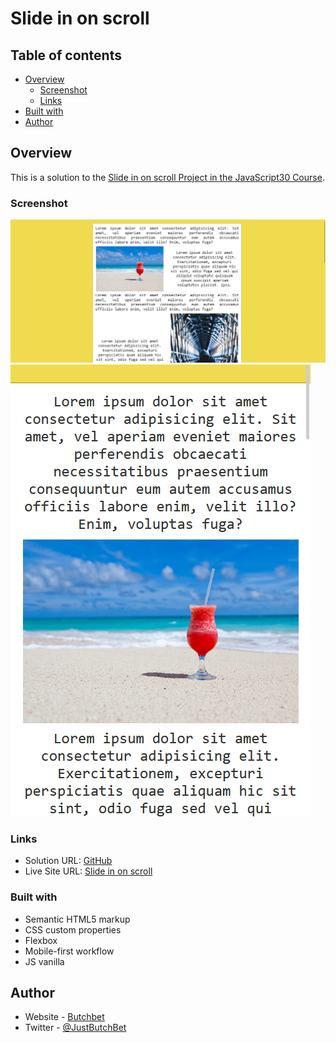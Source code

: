 # Slide in on scroll

## Table of contents

- [Overview](#overview)
  - [Screenshot](#screenshot)
  - [Links](#links)
- [Built with](#built-with)
- [Author](#author)


## Overview
This is a solution to the [Slide in on scroll Project in the JavaScript30 Course](https://courses.wesbos.com).

### Screenshot
![Desktop](./src/assets/desktop.png)
![Mobile](./src/assets/mobile.png)

### Links
- Solution URL: [GitHub](https://github.com/ButchBet/Slide-in-on-scroll)
- Live Site URL: [Slide in on scroll](https://slideinonscrollbutchbet.netlify.app/)

### Built with
- Semantic HTML5 markup
- CSS custom properties
- Flexbox
- Mobile-first workflow
- JS vanilla

## Author
- Website - [Butchbet](https://www.butchbet.co/)
- Twitter - [@JustButchBet](https://twitter.com/JustButchBet)